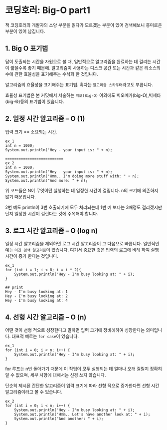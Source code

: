 # 코딩호러: Big-O part1

책 코딩호러의 개발자의 소양 부분을 읽다가 모르겠는 부분이 있어 검색해보니
흥미로운 부분이 있어 남깁니다.

## 1. Big O 표기법
답이 도출되는 시간을 자원으로 볼 때, 일반적으로 알고리즘을 완료하는 데 걸리는 시간이 짧을수록 좋기 때문에.
알고리즘이 사용하는 디스크 공간 또는 시간과 같은 리소스의 수에 관한 효율성을 표기해주는 수식화 한 것입니다.

알고리즘의 효율성을 표기해주는 표기법. 혹자는 `알고리즘 스카우터`라고도 부릅니다.

효율성 표기법은 본 커밋에서 서술하는 `빅오(Big-O)` 이외에도
빅오메가(big-Ω),빅세타(big-Θ)등의 표기법이 있습니다.

## 2. 일정 시간 알고리즘 – O (1)
입력 크기 == 소요되는 시간.

```
ex_1
int n = 1000;
System.out.println("Hey - your input is: " + n);

==========================
ex_2
int n = 1000;
System.out.println("Hey - your input is: " + n);
System.out.println("Hmm.. I'm doing more stuff with: " + n);
System.out.println("And more: " + n);
```
위 코드들은 N이 무엇이던 실행하는 데 일정한 시간이 걸립니다.
n의 크기에 의존하지 않기 때문입니다.

2번 예도 println이 3번 호출되기에 모두 처리되는데
1번 예 보다는 3배정도 걸리겠지만
단지 일정한 시간이 걸린다는 것에 주목해야 합니다.

## 3. 로그 시간 알고리즘 – O (log n)
일정 시간 알고리즘을 제외하면 로그 시간 알고리즘이 그 다음으로 빠릅니다.
일반적인 예는 `이진 검색 알고리즘`이 있습니다.
여기서 중요한 것은 입력의 로그에 비례 하여 실행 시간이 증가 한다는 것입니다.

```
ex_1
for (int i = 1; i < 8; i = i * 2){
    System.out.println("Hey - I'm busy looking at: " + i);
}

## print
Hey - I'm busy looking at: 1
Hey - I'm busy looking at: 2
Hey - I'm busy looking at: 4
```

## 4. 선형 시간 알고리즘 – O (n)
어떤 것이 선형 적으로 성장한다고 말하면 입력 크기에 정비례하여 성장한다는 의미입니다.
대표적 예로는 `for case`이 있습니다.

```
ex_1
for (int i = 0; i < n; i++) {
    System.out.println("Hey - I'm busy looking at: " + i);
}
```
for 루프는 n번 돌아가기 때문에 이 작업이 모두 실행되는 데 얼마나 오래 걸릴지 정확히 알 수 없으며,
세부 사항에 대해서는 신경 쓰지 않습니다. 

단순히 제시된 간단한 알고리즘이 입력 크기에 따라 선형 적으로 증가한다면
선형 시간 알고리즘이라고 볼 수 있습니다.

```
ex_2
for (int i = 0; i < n; i++) {
    System.out.println("Hey - I'm busy looking at: " + i);
    System.out.println("Hmm.. Let's have another look at: " + i);
    System.out.println("And another: " + i);
}
```
